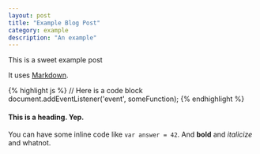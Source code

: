 ```yaml
---
layout: post
title: "Example Blog Post"
category: example
description: "An example"
---
```


This is a sweet example post

It uses [Markdown](http://daringfireball.net/projects/markdown/syntax).

{% highlight js %}
// Here is a code block
document.addEventListener('event', someFunction);
{% endhighlight %}

#### This is a heading. Yep.

You can have some inline code like `var answer = 42`. And **bold** and _italicize_ and whatnot.
